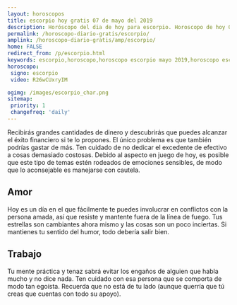```yaml
---
layout: horoscopos
title: escorpio hoy gratis 07 de mayo del 2019 
description: Horóscopo del dia de hoy para escorpio. Horoscopo de hoy 07 de mayo del 2019. Las predicciones de amor, trabajo, vida personal gratis.
permalink: /horoscopo-diario-gratis/escorpio/
amplink: /horoscopo-diario-gratis/amp/escorpio/
home: FALSE
redirect_from: /p/escorpio.html
keywords: escorpio,horoscopo,horoscopo escorpio mayo 2019,horoscopo escorpio hoy,tarot escorpio mayo 2019,horoscopo escorpio,tarot escorpio hoy,horoscopo de hoy,horoscopo diario,tarot del amor,horoscopo de hoy escorpio,horoscopo diario del tarot, Horoscopo de hoy escorpio 07 de mayo del 2019,horóscopo del día, el horoscopo de hoy
horoscopo:
 signo: escorpio
 video: R26wCUxryIM

ogimg: /images/escorpio_char.png
sitemap:
 priority: 1
 changefreq: 'daily'
---
```



Recibirás grandes cantidades de dinero y descubrirás que puedes alcanzar el éxito financiero si te lo propones. El único problema es que también podrías gastar de más. Ten cuidado de no dedicar el excedente de efectivo a cosas demasiado costosas. Debido al aspecto en juego de hoy, es posible que este tipo de temas estén rodeados de emociones sensibles, de modo que lo aconsejable es manejarse con cautela.

## Amor

Hoy es un día en el que fácilmente te puedes involucrar en conflictos con la persona amada, así que resiste y mantente fuera de la línea de fuego. Tus estrellas son cambiantes ahora mismo y las cosas son un poco inciertas. Si mantienes tu sentido del humor, todo debería salir bien.

## Trabajo

Tu mente práctica y tenaz sabrá evitar los engaños de alguien que habla mucho y no dice nada. Ten cuidado con esa persona que se comporta de modo tan egoísta. Recuerda que no está de tu lado (aunque querría que tú creas que cuentas con todo su apoyo).